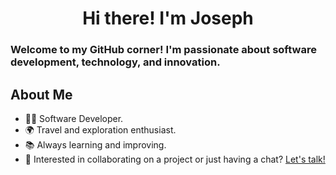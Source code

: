<div align= "center"> <h1 align="center">Hi there! I'm Joseph</h1></div>

### Welcome to my GitHub corner! I'm passionate about software development, technology, and innovation.

## About Me
- 👨‍💻 Software Developer.
- 🌍 Travel and exploration enthusiast.
- 📚 Always learning and improving.
- 💬 Interested in collaborating on a project or just having a chat? [Let's talk!](mailto:jsephxy@gmail.com)

<!--
**sephf/sephf** is a ✨ _special_ ✨ repository because its `README.md` (this file) appears on your GitHub profile.

Here are some ideas to get you started:

- 🔭 I’m currently working on ...
- 🌱 I’m currently learning ...
- 👯 I’m looking to collaborate on ...
- 🤔 I’m looking for help with ...
- 💬 Ask me about ...
- 📫 How to reach me: ...
- 😄 Pronouns: ...
- ⚡ Fun fact: ...
-->
